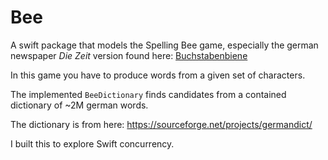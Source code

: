 # Bee

A swift package that models the Spelling Bee game, especially the german
newspaper _Die Zeit_ version found here: [Buchstabenbiene](https://spiele.zeit.de/buchstabiene/)

In this game you have to produce words from a given set of characters. 

The implemented `BeeDictionary` finds candidates from a contained dictionary of
~2M german words.

The dictionary is from here: https://sourceforge.net/projects/germandict/

I built this to explore Swift concurrency.    
